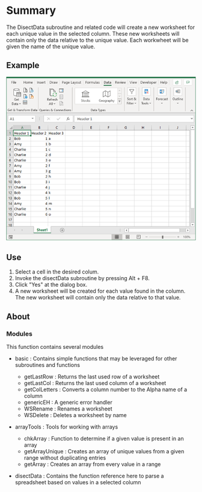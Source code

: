 # Summary
The DisectData subroutine and related code will create a new worksheet for each unique value in the selected column. These new worksheets will contain only the data relative to the unique value. Each workwheet will be given the name of the unique value. 

## Example
![Example](./images/example.gif)

## Use
  1. Select a cell in the desired colum. 
  1. Invoke the disectData subroutine by pressing Alt + F8. 
  1. Click "Yes" at the dialog box. 
  1. A new worksheet will be created for each value found in the column. The new worksheet will contain only the data relative to that value. 

## About 

### Modules
This function contains several modules 

  * basic : Contains simple functions that may be leveraged for other subroutines and functions
    * getLastRow : Returns the last used row of a worksheet
    * getLastCol : Returns the last used column of a worksheet
    * getColLetters : Converts a column number to the Alpha name of a column 
    * genericEH : A generic error handler 
    * WSRename : Renames a worksheet
    * WSDelete : Deletes a worksheet by name 

  * arrayTools : Tools for working with arrays 
    * chkArray : Function to determine if a given value is present in an array 
    * getArrayUnique : Creates an array of unique values from a given range without duplicating entries
    * getArray : Creates an array from every value in a range

  * disectData : Contains the function reference here to parse a spreadsheet based on values in a selected column
